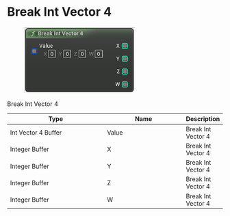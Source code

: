 # Break Int Vector 4

<div align="left" data-full-width="false">

<figure><img src="Break_Int_Vector_4.png" alt=""><figcaption></figcaption></figure>

</div>

Break Int Vector 4

<table>
<thead><tr><th width="250">Type</th><th width="200">Name</th><th>Description</th></tr></thead>
<tbody>
<tr><td>Int Vector 4 Buffer</td><td>Value</td><td>Break Int Vector 4</td></tr>
<tr><td>Integer Buffer</td><td>X</td><td>Break Int Vector 4</td></tr>
<tr><td>Integer Buffer</td><td>Y</td><td>Break Int Vector 4</td></tr>
<tr><td>Integer Buffer</td><td>Z</td><td>Break Int Vector 4</td></tr>
<tr><td>Integer Buffer</td><td>W</td><td>Break Int Vector 4</td></tr>
</tbody>
</table>